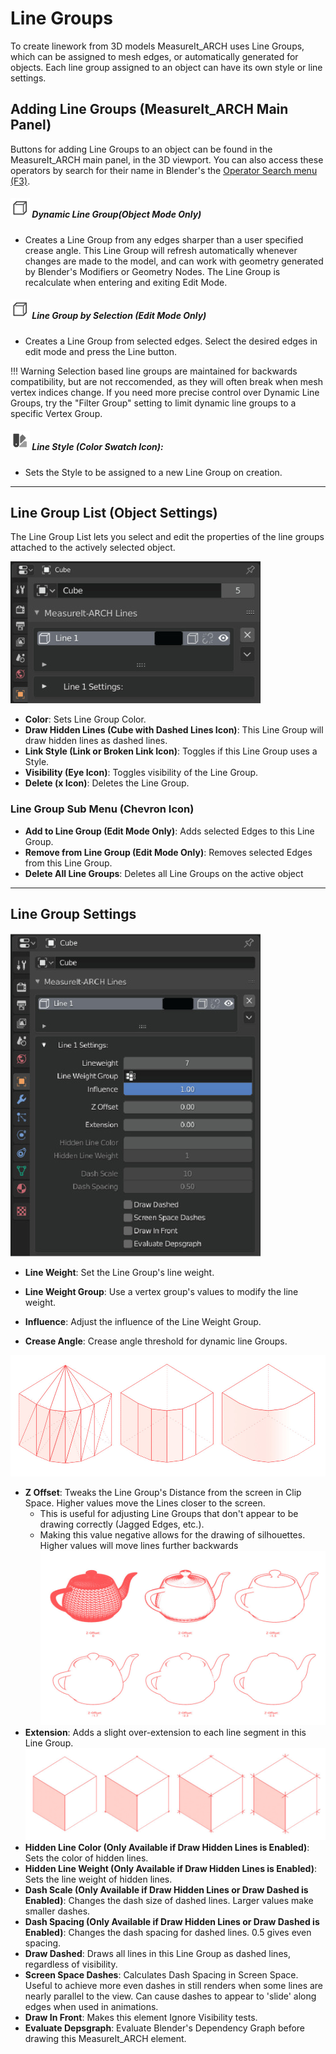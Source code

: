 
# Line Groups

To create linework from 3D models MeasureIt_ARCH uses Line Groups, which can be assigned to mesh edges, or automatically generated for objects. Each line group assigned to an object can have its own style or line settings.

## Adding Line Groups (MeasureIt_ARCH Main Panel)

Buttons for adding Line Groups to an object can be found in the MeasureIt_ARCH main panel, in the 3D viewport. You can also access these operators by search for their name in Blender's the [Operator Search menu (F3)](https://docs.blender.org/manual/en/2.82/interface/controls/templates/operator_search.html).

##### ![image](../icons/bi__line.png) Dynamic Line Group(Object Mode Only)

* Creates a Line Group from any edges sharper than a user specified crease angle. This Line Group will refresh automatically whenever changes are made to the model, and can work with geometry generated by Blender's Modifiers or Geometry Nodes. The Line Group is recalculate when entering and exiting Edit Mode. 



##### ![image](../icons/bi__line.png) Line Group by Selection (Edit Mode Only)

- Creates a Line Group from selected edges. Select the desired edges in edit mode and press the Line button.

!!! Warning
    Selection based line groups are maintained for backwards compatibility, but are not reccomended, as they will often break when mesh vertex indices change. If you need more precise control over Dynamic Line Groups, try the "Filter Group" setting to limit dynamic line groups to a specific Vertex Group. 



##### ![image](../icons/bi__styles.png) Line Style (Color Swatch Icon):
  * Sets the Style to be assigned to a new Line Group on creation.

---

## Line Group List (Object Settings)

The Line Group List lets you select and edit the properties of the line groups attached to the actively selected object.

![image](images/ui-linegroups.jpg)

 * __Color__: Sets Line Group Color.
 * __Draw Hidden Lines (Cube with Dashed Lines Icon)__: This Line Group will draw hidden lines as dashed lines.
 * __Link Style (Link or Broken Link Icon)__: Toggles if this Line Group uses a Style.
 * __Visibility (Eye Icon)__: Toggles visibility of the Line Group.
 * __Delete (x Icon)__: Deletes the Line Group.

### Line Group Sub Menu (Chevron Icon)
 
   * __Add to Line Group (Edit Mode Only)__: Adds selected Edges to this Line Group.
   * __Remove from Line Group (Edit Mode Only)__: Removes selected Edges from this Line Group.
   * __Delete All Line Groups__: Deletes all Line Groups on the active object

---

## Line Group Settings

![image](images/ui-linegroups-settings.jpg)

 * __Line Weight__: Set the Line Group's line weight.
 * __Line Weight Group__: Use a vertex group's values to modify the line weight.
 * __Influence__: Adjust the influence of the Line Weight Group.

 * __Crease Angle__: Crease angle threshold for dynamic line Groups.

  ![image](images/ui-line-crease.jpg)

 * __Z Offset__: Tweaks the Line Group's Distance from the screen in Clip Space. Higher values move the Lines closer to the screen.
   * This is useful for adjusting Line Groups that don't appear to be drawing correctly (Jagged Edges, etc.).
   * Making this value negative allows for the drawing of silhouettes. Higher values will move lines further backwards ![image](images/ui-z-offset.jpg)
 * __Extension__: Adds a slight over-extension to each line segment in this Line Group. ![image](images/ui-extension.jpg)
 * __Hidden Line Color (Only Available if Draw Hidden Lines is Enabled)__: Sets the color of hidden lines.
 * __Hidden Line Weight (Only Available if Draw Hidden Lines is Enabled)__: Sets the line weight of hidden lines.
 * __Dash Scale (Only Available if Draw Hidden Lines or Draw Dashed is Enabled)__: Changes the dash size of dashed lines. Larger values make smaller dashes.
 * __Dash Spacing (Only Available if Draw Hidden Lines or Draw Dashed is Enabled)__: Changes the dash spacing for dashed lines. 0.5 gives even spacing.
 * __Draw Dashed__: Draws all lines in this Line Group as dashed lines, regardless of visibility.
 * __Screen Space Dashes__: Calculates Dash Spacing in Screen Space. Useful to achieve more even dashes in still renders when some lines are nearly parallel to the view. Can cause dashes to appear to 'slide' along edges when used in animations.
 * __Draw In Front__: Makes this element Ignore Visibility tests.
 * __Evaluate Depsgraph__: Evaluate Blender's Dependency Graph before drawing this MeasureIt_ARCH element.